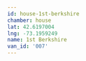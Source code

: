 ```yaml
---
id: house-1st-berkshire
chamber: house
lat: 42.6197004
lng: -73.1959249
name: 1st Berkshire
van_id: '007'
---
```

